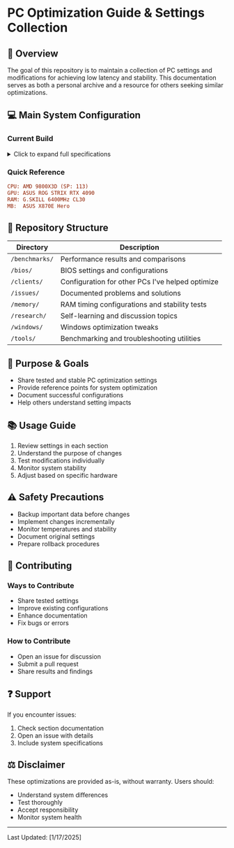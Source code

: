 # PC Optimization Guide & Settings Collection

## 🎯 Overview
The goal of this repository is to maintain a collection of PC settings and modifications for achieving low latency and stability. This documentation serves as both a personal archive and a resource for others seeking similar optimizations.

## 💻 Main System Configuration

### Current Build
<details>
<summary>Click to expand full specifications</summary>

#### Processing & Graphics
| Component | Specification | Additional Info |
|-----------|---------------|-----------------|
| CPU | AMD 9800X3D | SP Rating: 113, FCLK 2067 |
| GPU | NVIDIA RTX 4090 | Model: ASUS ROG STRIX |

#### Motherboard & Memory
| Component | Specification | Details |
|-----------|---------------|---------|
| Motherboard | ASUS X870E Hero | |
| RAM | G.SKILL 6400MHz | Running @ 6200 |

#### Storage & Power
| Component | Specification | Details |
|-----------|---------------|---------|
| SSD | Samsung 990 EVO | |
| PSU | FSP Hydro Ti PRO 1000W | 80+ Titanium, Full Modular |

#### Cooling & Case
| Component | Specification | Details |
|-----------|---------------|---------|
| CPU Cooler | CORSAIR iCUE H170i ELITE LCD | |
| Case | Corsair 7000D | |
</details>

### Quick Reference
```ini
CPU: AMD 9800X3D (SP: 113)
GPU: ASUS ROG STRIX RTX 4090
RAM: G.SKILL 6400MHz CL30
MB:  ASUS X870E Hero
```

## 📁 Repository Structure
| Directory | Description |
|-----------|-------------|
| `/benchmarks/` | Performance results and comparisons |
| `/bios/` | BIOS settings and configurations |
| `/clients/` | Configuration for other PCs I've helped optimize |
| `/issues/` | Documented problems and solutions |
| `/memory/` | RAM timing configurations and stability tests |
| `/research/` | Self-learning and discussion topics |
| `/windows/` | Windows optimization tweaks |
| `/tools/` | Benchmarking and troubleshooting utilities |

## 🎯 Purpose & Goals
- Share tested and stable PC optimization settings
- Provide reference points for system optimization
- Document successful configurations
- Help others understand setting impacts

## 📚 Usage Guide
1. Review settings in each section
2. Understand the purpose of changes
3. Test modifications individually
4. Monitor system stability
5. Adjust based on specific hardware

## ⚠️ Safety Precautions
- Backup important data before changes
- Implement changes incrementally
- Monitor temperatures and stability
- Document original settings
- Prepare rollback procedures

## 🤝 Contributing
### Ways to Contribute
- Share tested settings
- Improve existing configurations
- Enhance documentation
- Fix bugs or errors

### How to Contribute
- Open an issue for discussion
- Submit a pull request
- Share results and findings

## ❓ Support
If you encounter issues:
1. Check section documentation
2. Open an issue with details
3. Include system specifications

## ⚖️ Disclaimer
These optimizations are provided as-is, without warranty. Users should:
- Understand system differences
- Test thoroughly
- Accept responsibility
- Monitor system health

---
Last Updated: [1/17/2025]
